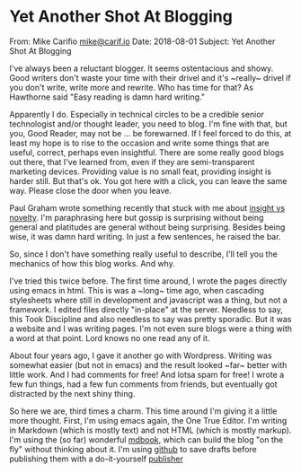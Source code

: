 # Yet Another Shot At Blogging

From: Mike Carifio <mike@carif.io> 
Date: 2018-08-01
Subject: Yet Another Shot At Blogging

I've always been a reluctant blogger. It seems ostentacious and showy. Good writers don't waste your time with their drivel and it's ~really~ drivel if you don't write, 
write more and rewrite. Who has time for that? As Hawthorne said "Easy reading is damn hard writing."

Apparently I do. Especially in technical circles to be a credible senior technologist and/or thought leader, you need to blog. I'm fine with that, 
but you, Good Reader, may not be ... be forewarned. If I feel forced to do this, at least my hope is to rise to the occasion and write some things that are useful,
correct, perhaps even insightful. There are some really good blogs out there, that I've learned from, even if they are semi-transparent marketing devices. Providing value is no small feat, providing
insight is harder still. But that's ok. You got here with a click, you can leave the same way. Please close the door when you leave.

Paul Graham wrote something recently that stuck with me about [insight vs novelty](http://www.paulgraham.com/sun.html). I'm paraphrasing here but gossip is surprising without being general and 
platitudes are general without being surprising. Besides being wise, it was damn hard writing. In just a few sentences, he raised the bar.

So, since I don't have something really useful to describe, I'll tell you the mechanics of how this blog works. And why.

I've tried this twice before. The first time around, I wrote the pages directly using emacs in html. This is was a ~long~ time ago, when cascading stylesheets where still in development and javascript was a thing, but not a framework.
I edited files directly "in-place" at the server. Needless to say, this Took Discipline and also needless to say was pretty sporadic. But it was a website and I was writing pages. I'm not even sure blogs were a thing with a word at that point.
Lord knows no one read any of it.

About four years ago, I gave it another go with Wordpress. Writing was somewhat easier (but not in emacs) and the result looked ~far~ better with little work. And I had comments for free! And lotsa spam for free! I wrote a few fun things, had a few fun
comments from friends, but eventually got distracted by the next shiny thing.

So here we are, third times a charm. This time around I'm giving it a little more thought. First, I'm using emacs again, the One True Editor. I'm writing in Markdown (which is mostly text) and not HTML (which is mostly markup). I'm using the (so far) wonderful
[mdbook](https://github.com/rust-lang-nursery/mdBook), which can build the blog "on the fly" without thinking about it. I'm using [github]() to save drafts before publishing them with a do-it-yourself [publisher]()




